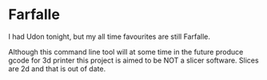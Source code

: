 # Farfalle

I had Udon tonight, but my all time favourites are still Farfalle.

Although this command line tool will at some time in the future produce gcode for 3d printer this project is aimed to be NOT a slicer software. Slices are 2d and that is out of date.

